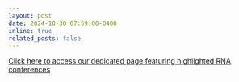 ```yaml
---
layout: post
date: 2024-10-30 07:59:00-0400
inline: true
related_posts: false
---
```


[Click here to access our dedicated page featuring highlighted RNA conferences](/Conference_highlights)

